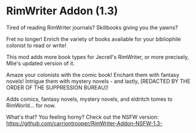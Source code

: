 # RimWriter Addon (1.3)

Tired of reading RimWriter journals? Skillbooks giving you the yawns?

Fret no longer! Enrich the variety of books available for your bibliophile colonist to read or write!

This mod adds more book types for Jecrell's RimWriter, or more precisely, Mlie's updated version of it.

Amaze your colonists with the comic book! Enchant them with fantasy novels! Intrigue them with mystery novels - and lastly, [REDACTED BY THE ORDER OF THE SUPPRESSION BUREAU]!

Adds comics, fantasy novels, mystery novels, and eldritch tomes to RimWorld... for now.

What's that? You feeling horny? Check out the NSFW version:
https://github.com/carriontrooper/RimWriter-Addon-NSFW-1.3-
